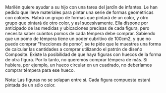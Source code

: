 Marilén quiere ayudar a su hijo con una tarea del jardín de infantes. Le han pedido que lleve materiales para pintar una serie de formas geométricas con colores. Habrá un grupo de formas que pintará de un color, y otro grupo que pintará de otro color, y así sucesivamente. Ella dispone por anticipado de las medidas y ubicaciones precisas de cada figura, pero necesita saber cuántos pomos de cada témpera debe comprar.
Sabiendo que un pomo de témpera tiene un poder cubritivo de 100cm2, y que no puede comprar "fracciones de pomo", se te pide que le muestres una forma de calcular las cantidades a comprar utilizando el patrón de diseño Composite.
Existe la posibilidad de que haya figuras con huecos de la forma de otra figura. Por lo tanto, no queremos comprar témpera de más. Si hubiera, por ejemplo, un hueco circular en un cuadrado, no deberíamos comprar témpera para ese hueco.

Nota: Las figuras no se solapan entre sí. Cada figura compuesta estará pintada de un sólo color.